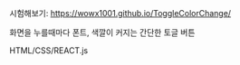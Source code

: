 시험해보기:
https://wowx1001.github.io/ToggleColorChange/



화면을 누를때마다 폰트, 색깔이 커지는 간단한 토글 버튼

HTML/CSS/REACT.js



